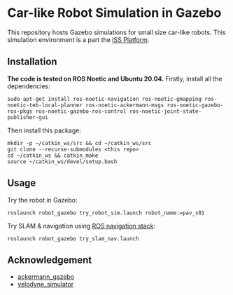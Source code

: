# Car-like Robot Simulation in Gazebo
This repository hosts Gazebo simulations for small size car-like robots. This simulation environment is a part the [ISS Platform](https://tis.ios.ac.cn/iss/).

## Installation
**The code is tested on ROS Noetic and Ubuntu 20.04.**
Firstly, install all the dependencies:
```
sudo apt-get install ros-noetic-navigation ros-noetic-gmapping ros-noetic-teb-local-planner ros-noetic-ackermann-msgs ros-noetic-gazebo-ros-pkgs ros-noetic-gazebo-ros-control ros-noetic-joint-state-publisher-gui
```

Then install this package:
```
mkdir -p ~/catkin_ws/src && cd ~/catkin_ws/src
git clone --recurse-submodules <this repo>
cd ~/catkin_ws && catkin_make
source ~/catkin_ws/devel/setup.bash
```

## Usage
Try the robot in Gazebo:
```
roslaunch robot_gazebo try_robot_sim.launch robot_name:=pav_s01
```
Try SLAM & navigation using [ROS navigation stack](http://wiki.ros.org/navigation):
```
roslaunch robot_gazebo try_slam_nav.launch
```

## Acknowledgement
- [ackermann_gazebo](https://github.com/Lord-Z/ackermann_gazebo)
- [velodyne_simulator](https://github.com/lmark1/velodyne_simulator)
